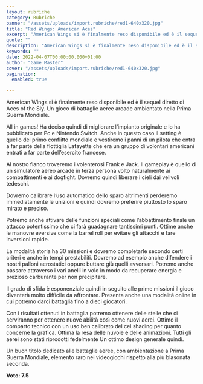 ```yaml
---
layout: rubriche
category: Rubriche
banner: "/assets/uploads/import.rubriche/red1-640x320.jpg"
title: "Red Wings: American Aces"
excerpt: "American Wings si è finalmente reso disponibile ed è il sequel diretto di Aces of the Sly. Un gioco di battaglie aeree arcade ambientato nella Prima Guerra Mondiale. All in games! Ha deciso quindi di migliorare l’impianto originale e lo ha pubblicato per Pc e Nintendo Switch. Anche in questo caso il setting è quello [&hellip"
quote: ""
description: "American Wings si è finalmente reso disponibile ed è il sequel diretto di Aces of the Sly. Un gioco di battaglie aeree arcade ambientato nella Prima Guerra Mondiale. All in games! Ha deciso quindi di migliorare l’impianto originale e lo ha pubblicato per Pc e Nintendo Switch. Anche in questo caso il setting è quello [&hellip"
keywords: ""
date: 2022-04-07T00:00:00.000+01:00
author: "Game Master"
cover: "/assets/uploads/import.rubriche/red1-640x320.jpg"
pagination:
  enabled: true

---
```


American Wings si è finalmente reso disponibile ed è il sequel diretto di Aces of the Sly. Un gioco di battaglie aeree arcade ambientato nella Prima Guerra Mondiale.

All in games! Ha deciso quindi di migliorare l’impianto originale e lo ha pubblicato per Pc e Nintendo Switch. Anche in questo caso il setting è quello del primo conflitto mondiale e vestiremo i panni di un pilota che entra a far parte della flottiglia Lafayette che era un gruppo di volontari americani entrati a far parte dell’esercito francese.

Al nostro fianco troveremo i volenterosi Frank e Jack. Il gameplay è quello di un simulatore aereo arcade in terza persona volto naturalmente ai combattimenti e ai dogfight. Dovremo quindi liberare i cieli dai velivoli tedeschi.

Dovremo calibrare l’uso automatico dello sparo altrimenti perderemo immediatamente le unizioni e quindi dovremo preferire piuttosto lo sparo mirato e preciso.

Potremo anche attivare delle funzioni speciali come l’abbattimento finale un attacco potentissimo che ci farà guadagnare tantissimi punti. Ottime anche le manovre eversive come la barrel roll per evitare gli attacchi e fare inversioni rapide.

La modalità storia ha 30 missioni e dovremo completarle secondo certi criteri e anche in tempi prestabiliti. Dovremo ad esempio anche difendere i nostri palloni aerostatici oppure buttare giù quelli avversari. Potremo anche passare attraverso i vari anelli in volo in modo da recuperare energia e prezioso carburante per non precipitare.

Il grado di sfida è esponenziale quindi in seguito alle prime missioni il gioco diventerà molto difficile da affrontare. Presenta anche una modalità online in cui potremo darci battaglia fino a dieci giocatori.

Con i risultati ottenuti in battaglia potremo ottenere delle stelle che ci serviranno per ottenere nuove abilità così come nuovi aerei. Ottimo il comparto tecnico con un uso ben calibrato del cel shading per quanto concerne la grafica. Ottima la resa delle nuvole e delle animazioni. Tutti gli aerei sono stati riprodotti fedelmente Un ottimo design generale quindi.

Un buon titolo dedicato alle battaglie aeree, con ambientazione a Prima Guerra Mondiale, elemento raro nei videogiochi rispetto alla più blasonata seconda.

**Voto: 7.5**